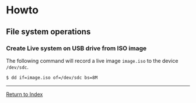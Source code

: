 # Howto

## File system operations

### Create Live system on USB drive from ISO image

The following command will record a live image `image.iso` to the device `/dev/sdc`.

```bash
$ dd if=image.iso of=/dev/sdc bs=8M
```

---
[Return to Index](../README.md)
